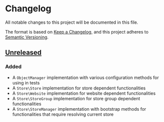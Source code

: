 # Changelog
All notable changes to this project will be documented in this file.

The format is based on [Keep a Changelog](https://keepachangelog.com/en/1.0.0/),
and this project adheres to [Semantic Versioning](https://semver.org/spec/v2.0.0.html).

## [Unreleased]
### Added

- A `ObjectManager` implementation with various configuration methods for using in tests
- A `Store\Store` implementation for store dependent functionalities
- A `Store\Website` implementation for website dependent functionalities
- A `Store\StoreGroup` implementation for store group dependent functionalities
- A `Store\StoreManager` implementation with bootstrap methods for functionalities that require resolving current store



[Unreleased]: https://github.com/EcomDev/magento2-test-essentials/compare/1f1b2e7d02eb8d396662b71b61c7120470800713...main
